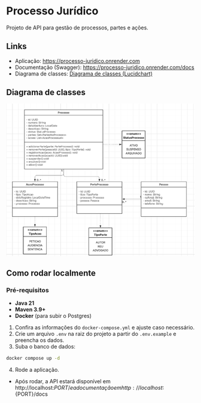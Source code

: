 # Processo Jurídico

Projeto de API para gestão de processos, partes e ações.

## Links

- Aplicação: https://processo-juridico.onrender.com
- Documentação (Swagger): https://processo-juridico.onrender.com/docs
- Diagrama de classes: [Diagrama de classes (Lucidchart)](https://lucid.app/lucidchart/a5f68b3d-c4e4-4725-82e3-dba987131213/edit?viewport_loc=45%2C116%2C2217%2C1031%2CHWEp-vi-RSFO&invitationId=inv_237109bc-575e-4be0-aa69-8f2f657058bc)

## Diagrama de classes

![Diagrama de classes](./docs/diagrama.png)

## Como rodar localmente

### Pré-requisitos
- **Java 21**
- **Maven 3.9+**
- **Docker** (para subir o Postgres)

1. Confira as informações do `docker-compose.yml` e ajuste caso necessário.
2. Crie um arquivo `.env` na raiz do projeto a partir do `.env.example` e preencha os dados.
3. Suba o banco de dados:
```bash
docker compose up -d
```
4. Rode a aplicação.

- Após rodar, a API estará disponível em http://localhost:${PORT}/ e a documentação em http://localhost:${PORT}/docs
